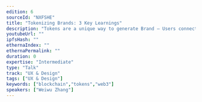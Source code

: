 ```yaml
---
edition: 6
sourceId: "NXFSHE"
title: "Tokenizing Brands: 3 Key Learnings"
description: "Tokens are a unique way to generate Brand – Users connections.  There is a world in terms of what users can do with tokens, and leading Brands such as La Praire, Hugo Boss are already exploring this world with us. Connections are the key. We have realized that the value of the token comes from connections, together with goods and services. It’s clear for us now that tokens are the integration point for web3 and token technology should be built around this concept."
youtubeUrl: ""
ipfsHash: ""
ethernaIndex: ""
ethernaPermalink: ""
duration: 0
expertise: "Intermediate"
type: "Talk"
track: "UX & Design"
tags: ["UX & Design"]
keywords: ["blockchain","tokens","web3"]
speakers: ["Weiwu Zhang"]
---
```

